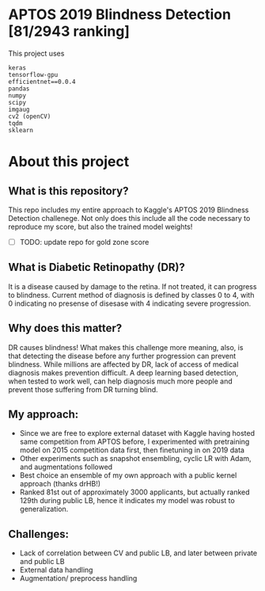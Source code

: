 # APTOS 2019 Blindness Detection [81/2943 ranking]

This project uses
```
keras
tensorflow-gpu
efficientnet==0.0.4
pandas
numpy
scipy
imgaug
cv2 (openCV)
tqdm
sklearn
```

# About this project

## What is this repository?
This repo includes my entire approach to Kaggle's APTOS 2019 Blindness Detection challenege. Not only does this include all the code necessary to reproduce my score, but also the trained model weights!


- [ ] TODO: update repo for gold zone score

## What is Diabetic Retinopathy (DR)?
It is a disease caused by damage to the retina. If not treated, it can progress to blindness. Current method of diagnosis is defined by classes 0 to 4, with 0 indicating no presense of disesase with 4 indicating severe progression.

## Why does this matter?
DR causes blindness! What makes this challenge more meaning, also, is that detecting the disease before any further progression can prevent blindness. While millions are affected by DR, lack of access of medical diagnosis makes prevention difficult. A deep learning based detection, when tested to work well, can help diagnosis much more people and prevent those suffering from DR turning blind.

## My approach:
  - Since we are free to explore external dataset with Kaggle having hosted same competition from APTOS before, I experimented with pretraining model on 2015 competition data first, then finetuning in on 2019 data
  - Other experiments such as snapshot ensembling, cyclic LR with Adam, and augmentations followed
  - Best choice an ensemble of my own approach with a public kernel approach (thanks drHB!)
  - Ranked 81st out of approximately 3000 applicants, but actually ranked 129th during public LB, hence it indicates my model was robust to generalization.

## Challenges:
- Lack of correlation between CV and public LB, and later between private and public LB
- External data handling
- Augmentation/ preprocess handling
